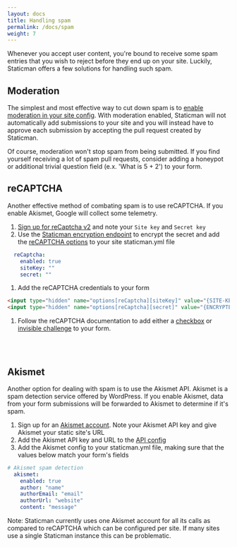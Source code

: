 ```yaml
---
layout: docs
title: Handling spam
permalink: /docs/spam
weight: 7
---
```

Whenever you accept user content, you're bound to receive some spam entries that you wish to reject before they end up on your site. Luckily, Staticman offers a few solutions for handling such spam.

## Moderation

The simplest and most effective way to cut down spam is to [enable moderation in your site config](/docs/configuration#moderation). With moderation enabled, Staticman will not automatically add submissions to your site and you will instead have to approve each submission by accepting the pull request created by Staticman.

Of course, moderation won't stop spam from being submitted. If you find yourself receiving a lot of spam pull requests, consider adding a honeypot or additional trivial question field (e.x. 'What is 5 + 2') to your form.

## reCAPTCHA

Another effective method of combating spam is to use reCAPTCHA. If you enable Akismet, Google will collect some telemetry.

1. <a href="https://www.google.com/recaptcha/admin/create" class="cta">Sign up for reCaptcha v2</a> and note your `Site key` and `Secret key`
1. Use the <a href="/docs/encryption" class="cta">Staticman encryption endpoint</a> to encrypt the secret and add the <a href="/docs/configuration#reCaptcha.enabled" class="cta">reCAPTCHA options</a> to your site staticman.yml file
  ``` yaml
    reCaptcha:
      enabled: true
      siteKey: ""
      secret: ""
  ```
1. Add the reCAPTCHA credentials to your form
  ``` html
  <input type="hidden" name="options[reCaptcha][siteKey]" value="{SITE-KEY}">
  <input type="hidden" name="options[reCaptcha][secret]" value="{ENCRYPTED-SECRET}">
  ```
1. Follow the reCAPTCHA documentation to add either a <a href="https://developers.google.com/recaptcha/docs/display#auto_render" class="cta">checkbox</a> or <a href="https://developers.google.com/recaptcha/docs/invisible#auto_render" class="cta">invisible challenge</a> to your form.
<br>
<br>

## Akismet

Another option for dealing with spam is to use the Akismet API. Akismet is a spam detection service offered by WordPress. If you enable Akismet, data from your form submissions will be forwarded to Akismet to determine if it's spam.

1. Sign up for an <a href="https://akismet.com/" class="cta">Akismet account</a>. Note your Akismet API key and give Akismet your static site's URL
1. Add the Akismet API key and URL to the <a href="/docs/api" class="cta">API config</a>
1. Add the Akismet config to your staticman.yml file, making sure that the values below match your form's fields
  ``` yaml
  # Akismet spam detection
    akismet:
      enabled: true
      author: "name"
      authorEmail: "email"
      authorUrl: "website"
      content: "message"
  ```

Note: Staticman currently uses one Akismet account for all its calls as compared to reCAPTCHA which can be configured per site. If many sites use a single Staticman instance this can be problematic.
